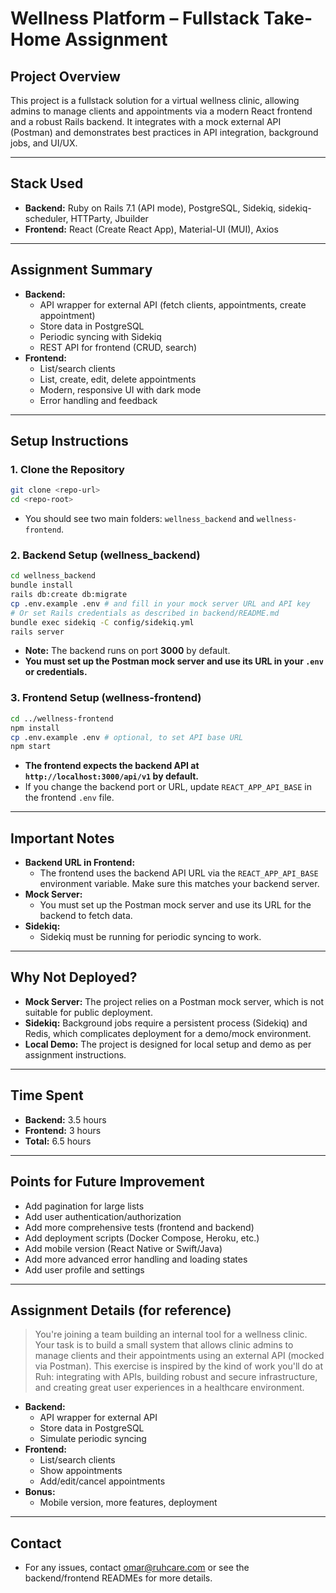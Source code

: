 # Wellness Platform – Fullstack Take-Home Assignment

## Project Overview
This project is a fullstack solution for a virtual wellness clinic, allowing admins to manage clients and appointments via a modern React frontend and a robust Rails backend. It integrates with a mock external API (Postman) and demonstrates best practices in API integration, background jobs, and UI/UX.

---

## Stack Used
- **Backend:** Ruby on Rails 7.1 (API mode), PostgreSQL, Sidekiq, sidekiq-scheduler, HTTParty, Jbuilder
- **Frontend:** React (Create React App), Material-UI (MUI), Axios

---

## Assignment Summary
- **Backend:**
  - API wrapper for external API (fetch clients, appointments, create appointment)
  - Store data in PostgreSQL
  - Periodic syncing with Sidekiq
  - REST API for frontend (CRUD, search)
- **Frontend:**
  - List/search clients
  - List, create, edit, delete appointments
  - Modern, responsive UI with dark mode
  - Error handling and feedback

---

## Setup Instructions

### 1. Clone the Repository
```sh
git clone <repo-url>
cd <repo-root>
```
- You should see two main folders: `wellness_backend` and `wellness-frontend`.

### 2. Backend Setup (wellness_backend)
```sh
cd wellness_backend
bundle install
rails db:create db:migrate
cp .env.example .env # and fill in your mock server URL and API key
# Or set Rails credentials as described in backend/README.md
bundle exec sidekiq -C config/sidekiq.yml
rails server
```
- **Note:** The backend runs on port **3000** by default.
- **You must set up the Postman mock server and use its URL in your `.env` or credentials.**

### 3. Frontend Setup (wellness-frontend)
```sh
cd ../wellness-frontend
npm install
cp .env.example .env # optional, to set API base URL
npm start
```
- **The frontend expects the backend API at `http://localhost:3000/api/v1` by default.**
- If you change the backend port or URL, update `REACT_APP_API_BASE` in the frontend `.env` file.

---

## Important Notes
- **Backend URL in Frontend:**
  - The frontend uses the backend API URL via the `REACT_APP_API_BASE` environment variable. Make sure this matches your backend server.
- **Mock Server:**
  - You must set up the Postman mock server and use its URL for the backend to fetch data.
- **Sidekiq:**
  - Sidekiq must be running for periodic syncing to work.

---

## Why Not Deployed?
- **Mock Server:** The project relies on a Postman mock server, which is not suitable for public deployment.
- **Sidekiq:** Background jobs require a persistent process (Sidekiq) and Redis, which complicates deployment for a demo/mock environment.
- **Local Demo:** The project is designed for local setup and demo as per assignment instructions.

---

## Time Spent
- **Backend:** 3.5 hours
- **Frontend:** 3 hours
- **Total:** 6.5 hours

---

## Points for Future Improvement
- Add pagination for large lists
- Add user authentication/authorization
- Add more comprehensive tests (frontend and backend)
- Add deployment scripts (Docker Compose, Heroku, etc.)
- Add mobile version (React Native or Swift/Java)
- Add more advanced error handling and loading states
- Add user profile and settings

---

## Assignment Details (for reference)

> You're joining a team building an internal tool for a wellness clinic. Your task is to build a small system that allows clinic admins to manage clients and their appointments using an external API (mocked via Postman). This exercise is inspired by the kind of work you'll do at Ruh: integrating with APIs, building robust and secure infrastructure, and creating great user experiences in a healthcare environment.

- **Backend:**
  - API wrapper for external API
  - Store data in PostgreSQL
  - Simulate periodic syncing
- **Frontend:**
  - List/search clients
  - Show appointments
  - Add/edit/cancel appointments
- **Bonus:**
  - Mobile version, more features, deployment

---

## Contact
- For any issues, contact omar@ruhcare.com or see the backend/frontend READMEs for more details. 
